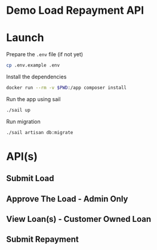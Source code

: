# Demo Load Repayment API

# Launch

Prepare the `.env` file (if not yet)

```bash
cp .env.example .env
```

Install the dependencies

```bash
docker run --rm -v $PWD:/app composer install
```

Run the app using sail

```bash
./sail up

```

Run migration

```bash
./sail artisan db:migrate
```

# API(s)

## Submit Load

## Approve The Load - Admin Only

## View Loan(s) - Customer Owned Loan

## Submit Repayment
